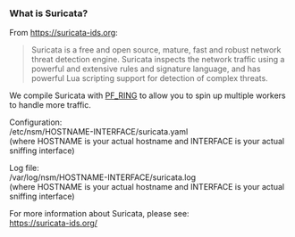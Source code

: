 ### What is Suricata?
From https://suricata-ids.org:
> Suricata is a free and open source, mature, fast and robust network threat detection engine.  Suricata inspects the network traffic using a powerful and extensive rules and signature language, and has powerful Lua scripting support for detection of complex threats.

We compile Suricata with [PF_RING](PF_RING) to allow you to spin up multiple workers to handle more traffic.

Configuration:  
/etc/nsm/HOSTNAME-INTERFACE/suricata.yaml  
(where HOSTNAME is your actual hostname and INTERFACE is your actual sniffing interface)

Log file:  
/var/log/nsm/HOSTNAME-INTERFACE/suricata.log  
(where HOSTNAME is your actual hostname and INTERFACE is your actual sniffing interface)

For more information about Suricata, please see:  
https://suricata-ids.org/